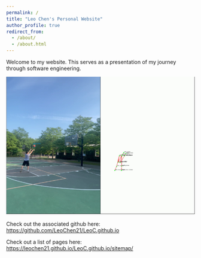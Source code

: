 ```yaml
---
permalink: /
title: "Leo Chen's Personal Website"
author_profile: true
redirect_from: 
  - /about/
  - /about.html
---
```


Welcome to my website. This serves as a presentation of my journey through software engineering.

![](images/Hero-Image.png)

Check out the associated github here: https://github.com/LeoChen21/LeoC.github.io

Check out a list of pages here: https://leochen21.github.io/LeoC.github.io/sitemap/

